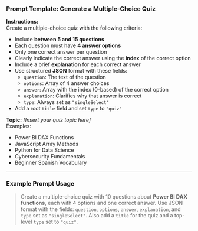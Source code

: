 ### Prompt Template: Generate a Multiple-Choice Quiz

**Instructions:**  
Create a multiple-choice quiz with the following criteria:
- Include **between 5 and 15 questions**
- Each question must have **4 answer options**
- Only one correct answer per question
- Clearly indicate the correct answer using the **index** of the correct option
- Include a brief **explanation** for each correct answer
- Use structured **JSON** format with these fields:
  - `question`: The text of the question
  - `options`: Array of 4 answer choices
  - `answer`: Array with the index (0-based) of the correct option
  - `explanation`: Clarifies why that answer is correct
  - `type`: Always set as `"singleSelect"`
- Add a root `title` field and set `type` to `"quiz"`

**Topic:** *[Insert your quiz topic here]*  
Examples:  
- Power BI DAX Functions  
- JavaScript Array Methods  
- Python for Data Science  
- Cybersecurity Fundamentals  
- Beginner Spanish Vocabulary

---

### Example Prompt Usage

> Create a multiple-choice quiz with 10 questions about **Power BI DAX functions**, each with 4 options and one correct answer. Use JSON format with the fields: `question`, `options`, `answer`, `explanation`, and `type` set as `"singleSelect"`. Also add a `title` for the quiz and a top-level `type` set to `"quiz"`.



